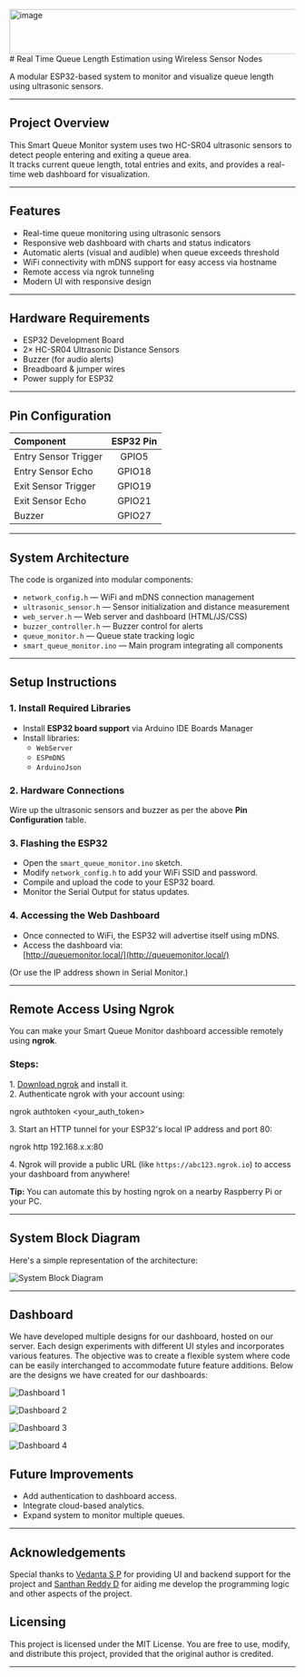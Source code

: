 <img width="931" height="79" alt="image" src="https://github.com/user-attachments/assets/21a5d9e4-00e6-4763-aa60-f655fa13b39d" /># Real Time Queue Length Estimation using Wireless Sensor Nodes

A modular ESP32-based system to monitor and visualize queue length using ultrasonic sensors.

---

## Project Overview

This Smart Queue Monitor system uses two HC-SR04 ultrasonic sensors to detect people entering and exiting a queue area.  
It tracks current queue length, total entries and exits, and provides a real-time web dashboard for visualization.

---

## Features

- Real-time queue monitoring using ultrasonic sensors  
- Responsive web dashboard with charts and status indicators  
- Automatic alerts (visual and audible) when queue exceeds threshold  
- WiFi connectivity with mDNS support for easy access via hostname  
- Remote access via ngrok tunneling  
- Modern UI with responsive design

---

## Hardware Requirements

- ESP32 Development Board  
- 2× HC-SR04 Ultrasonic Distance Sensors  
- Buzzer (for audio alerts)  
- Breadboard & jumper wires  
- Power supply for ESP32

---

## Pin Configuration

| Component               | ESP32 Pin |
|:-------------------------|:---------:|
| Entry Sensor Trigger     | GPIO5     |
| Entry Sensor Echo        | GPIO18    |
| Exit Sensor Trigger      | GPIO19    |
| Exit Sensor Echo         | GPIO21    |
| Buzzer                   | GPIO27    |

---

## System Architecture

The code is organized into modular components:

- `network_config.h` — WiFi and mDNS connection management  
- `ultrasonic_sensor.h` — Sensor initialization and distance measurement  
- `web_server.h` — Web server and dashboard (HTML/JS/CSS)  
- `buzzer_controller.h` — Buzzer control for alerts  
- `queue_monitor.h` — Queue state tracking logic  
- `smart_queue_monitor.ino` — Main program integrating all components

---

## Setup Instructions

### 1. Install Required Libraries

- Install **ESP32 board support** via Arduino IDE Boards Manager  
- Install libraries:  
  - `WebServer`  
  - `ESPmDNS`  
  - `ArduinoJson`

### 2. Hardware Connections

Wire up the ultrasonic sensors and buzzer as per the above **Pin Configuration** table.

### 3. Flashing the ESP32

- Open the `smart_queue_monitor.ino` sketch.  
- Modify `network_config.h` to add your WiFi SSID and password.  
- Compile and upload the code to your ESP32 board.  
- Monitor the Serial Output for status updates.

### 4. Accessing the Web Dashboard

- Once connected to WiFi, the ESP32 will advertise itself using mDNS.  
- Access the dashboard via:  
[http://queuemonitor.local/](http://queuemonitor.local/)

(Or use the IP address shown in Serial Monitor.)

---

## Remote Access Using Ngrok

You can make your Smart Queue Monitor dashboard accessible remotely using **ngrok**.

### Steps:

1\. [Download ngrok](https://ngrok.com/download) and install it.\
2\. Authenticate ngrok with your account using:

ngrok authtoken <your_auth_token>

3\. Start an HTTP tunnel for your ESP32's local IP address and port 80:

ngrok http 192.168.x.x:80

4\. Ngrok will provide a public URL (like `https://abc123.ngrok.io`) to access your dashboard from anywhere!

**Tip:** You can automate this by hosting ngrok on a nearby Raspberry Pi or your PC.

---

## System Block Diagram

Here's a simple representation of the architecture:

![System Block Diagram](./block_diagram.png)

---
## Dashboard

We have developed multiple designs for our dashboard, hosted on our server. Each design experiments with different UI styles and incorporates various features. The objective was to create a flexible system where code can be easily interchanged to accommodate future feature additions. Below are the designs we have created for our dashboards:

![Dashboard 1](./Dashboard_1.jpg)

![Dashboard 2](./Dashboard_2.jpg)

![Dashboard 3](./Dashboard_3.jpg)

![Dashboard 4](./Dashboard_4.jpg)

## Future Improvements

- Add authentication to dashboard access.
- Integrate cloud-based analytics.
- Expand system to monitor multiple queues.

---

## Acknowledgements

Special thanks to [Vedanta S P](https://github.com/unworld11) for providing UI and backend support for the project and [Santhan Reddy D](https://github.com/santhanreddy820) for aiding me develop the programming logic and other aspects of the project.

## Licensing

This project is licensed under the MIT License.
You are free to use, modify, and distribute this project, provided that the original author is credited.

---
